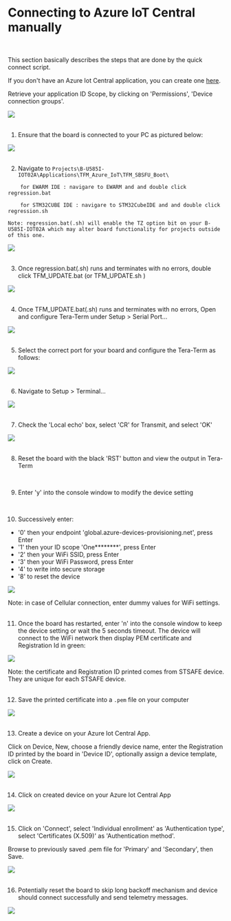 
# Connecting to Azure IoT Central manually
<br/>

This section basically describes the steps that are done by the quick connect script.

If you don't have an Azure Iot Central application, you can create one [here](https://apps.azureiotcentral.com/build/new/custom).

Retrieve your application ID Scope, by clicking on 'Permissions', 'Device connection groups'.

![](./_htmresc/IDScope.png)   
<br/>

1.	Ensure that the board is connected to your PC as pictured below:

![](./_htmresc/BU585I-USB-connected.jpg)   
<br/>

2. Navigate to `Projects\B-U585I-IOT02A\Applications\TFM_Azure_IoT\TFM_SBSFU_Boot\`
```
    for EWARM IDE : navigare to EWARM and and double click regression.bat

    for STM32CUBE IDE : navigare to STM32CubeIDE and and double click regression.sh
```
    Note: regression.bat(.sh) will enable the TZ option bit on your B-U585I-IOT02A which may alter board functionality for projects outside of this one. 

![](./_htmresc/regression.png)   
<br/>

3. Once regression.bat(.sh) runs and terminates with no errors, double click TFM_UPDATE.bat (or TFM_UPDATE.sh )

![](./_htmresc/TFM_UPDATE.png)   
<br/>

4.	Once TFM_UPDATE.bat(.sh) runs and terminates with no errors, Open and configure Tera-Term under Setup > Serial Port...

![](./_htmresc/TeraTermSetup.png)   
<br/>

5.	Select the correct port for your board and configure the Tera-Term as follows: 

![](./_htmresc/TeraTermSetupSerial.png)   
<br/>

6.	Navigate to Setup > Terminal...

![](./_htmresc/TeraTermSetupTerminalNavigate.png)   
<br/>

7.	Check the 'Local echo' box, select 'CR' for Transmit, and select 'OK'

![](./_htmresc/TeraTermSetupTerminal.png)   
<br/>

8.	Reset the board with the black 'RST' button and view the output in Tera-Term    
<br/>

9.	Enter 'y' into the console window to modify the device setting   
<br/>

10. Successively enter:

- '0' then your endpoint 'global.azure-devices-provisioning.net', press Enter
- '1' then your ID scope 'One********', press Enter
- '2' then your WiFi SSID, press Enter
- '3' then your WiFi Password, press Enter
- '4' to write into secure storage
- '8' to reset the device

![](./_htmresc/ManualConfiguration.png)   

Note: in case of Cellular connection, enter dummy values for WiFi settings.   
<br/>

11. Once the board has restarted, enter 'n' into the console window to keep the device setting or wait the 5 seconds timeout. The device will connect to the WiFi network then display PEM certificate and Registration Id in green:

![](./_htmresc/CertificateAndID.png)   

Note: the certificate and Registration ID printed comes from STSAFE device. They are unique for each STSAFE device.   
<br/>

12. Save the printed certificate into a `.pem` file on your computer

![](./_htmresc/CertificateEdit.png)   
<br/>

13. Create a device on your Azure Iot Central App.

Click on Device, New, choose a friendly device name, enter the Registration ID printed by the board in 'Device ID', optionally assign a device template, click on Create.

![](./_htmresc/CreateDeviceManual.png)   
<br/>


14. Click on created device on your Azure Iot Central App   

![](./_htmresc/SelectDevice.png)   
<br/>

15. Click on 'Connect', select 'Individual enrollment' as 'Authentication type', select 'Certificates (X.509)' as 'Authentication method'.   

Browse to previously saved .pem file for 'Primary' and 'Secondary', then Save.

![](./_htmresc/ConnectDevice.png)   
<br/>

16. Potentially reset the board to skip long backoff mechanism and device should connect successfully and send telemetry messages.  

![](./_htmresc/TelemetryDataManual.png)   
<br/>
<br/>   
